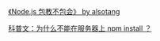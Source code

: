 
[《Node.js 包教不包会》 by alsotang](https://github.com/alsotang/node-lessons)

[科普文：为什么不能在服务器上 npm install ？](https://zhuanlan.zhihu.com/p/39209596)





